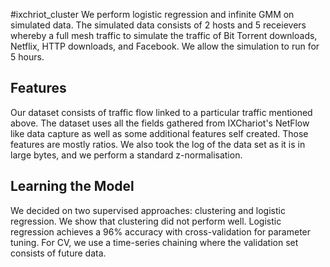 #ixchriot_cluster
We perform logistic regression and infinite GMM on simulated data. The simulated data consists of 2 hosts and 5 receievers whereby a full mesh traffic to simulate the traffic of Bit Torrent downloads, Netflix, HTTP downloads, and Facebook. We allow the simulation to run for 5 hours. 

## Features 
Our dataset consists of traffic flow linked to a particular traffic mentioned above. The dataset uses all the fields gathered from IXChariot's NetFlow like data capture as well as some additional features self created. Those features are mostly ratios. We also took the log of the data set as it is in large bytes, and we perform a standard z-normalisation. 

## Learning the Model 
We decided on two supervised approaches: clustering and logistic regression. We show that clustering did not perform well. Logistic regression achieves a 96% accuracy with cross-validation for parameter tuning. For CV, we use a time-series chaining where the validation set consists of future data. 

